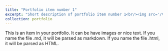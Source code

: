 ```yaml
---
title: "Portfolio item number 1"
excerpt: "Short description of portfolio item number 1<br/><img src='/VrBrain1.jpg'>"
collection: portfolio
---
```


This is an item in your portfolio. It can be have images or nice text. If you name the file .md, it will be parsed as markdown. If you name the file .html, it will be parsed as HTML. 
